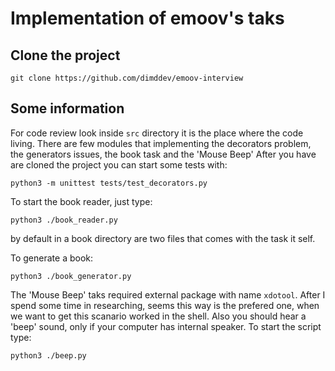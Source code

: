 # Implementation of emoov's taks

## Clone the project

    git clone https://github.com/dimddev/emoov-interview

## Some information

For code review look inside `src` directory it is the place where the code living.
There are few modules that implementing the decorators problem, the generators issues, the book task and the 'Mouse Beep'
After you have are cloned the project you can start some tests with:

    python3 -m unittest tests/test_decorators.py

To start the book reader, just type:

    python3 ./book_reader.py

by default in a book directory are two files that comes with the task it self.

To generate a book:

    python3 ./book_generator.py

The 'Mouse Beep' taks required external package with name `xdotool`. After I spend some time in researching, seems this way is the prefered one, when we want to
get this scanario worked in the shell. Also you should hear a 'beep' sound, only if your computer has internal speaker. To start the script type:

    python3 ./beep.py

